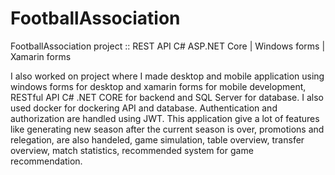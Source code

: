 # FootballAssociation
FootballAssociation project :: REST API C# ASP.NET Core | Windows forms | Xamarin forms

I also worked on project where I made desktop and mobile application using windows forms for desktop and xamarin forms for mobile development, RESTful API C# .NET CORE for backend and SQL Server for database. I also used docker for dockering API and database. Authentication and authorization are handled using JWT. This application give a lot of features like generating new season after the current season is over, promotions and relegation, are also handeled, game simulation, table overview, transfer overview, match statistics, recommended system for game recommendation.
